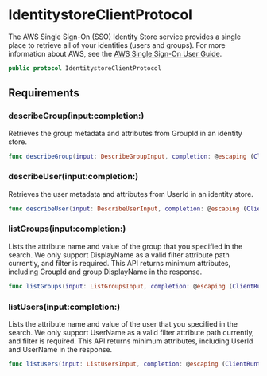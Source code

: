# IdentitystoreClientProtocol

The AWS Single Sign-On (SSO) Identity Store service provides a single place to retrieve all of your identities (users and groups). For more information about AWS, see the [AWS Single Sign-On User Guide](https://docs.aws.amazon.com/singlesignon/latest/userguide/what-is.html).

``` swift
public protocol IdentitystoreClientProtocol 
```

## Requirements

### describeGroup(input:completion:)

Retrieves the group metadata and attributes from GroupId in an identity store.

``` swift
func describeGroup(input: DescribeGroupInput, completion: @escaping (ClientRuntime.SdkResult<DescribeGroupOutputResponse, DescribeGroupOutputError>) -> Void)
```

### describeUser(input:completion:)

Retrieves the user metadata and attributes from UserId in an identity store.

``` swift
func describeUser(input: DescribeUserInput, completion: @escaping (ClientRuntime.SdkResult<DescribeUserOutputResponse, DescribeUserOutputError>) -> Void)
```

### listGroups(input:completion:)

Lists the attribute name and value of the group that you specified in the search. We only support DisplayName as a valid filter attribute path currently, and filter is required. This API returns minimum attributes, including GroupId and group DisplayName in the response.

``` swift
func listGroups(input: ListGroupsInput, completion: @escaping (ClientRuntime.SdkResult<ListGroupsOutputResponse, ListGroupsOutputError>) -> Void)
```

### listUsers(input:completion:)

Lists the attribute name and value of the user that you specified in the search. We only support UserName as a valid filter attribute path currently, and filter is required. This API returns minimum attributes, including UserId and UserName in the response.

``` swift
func listUsers(input: ListUsersInput, completion: @escaping (ClientRuntime.SdkResult<ListUsersOutputResponse, ListUsersOutputError>) -> Void)
```
